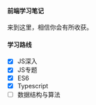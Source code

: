 #### 前端学习笔记
来到这里，相信你会有所收获。

#### 学习路线

- [x] JS深入
- [x] JS专题
- [x] ES6
- [x] Typescript
- [ ] 数据结构与算法